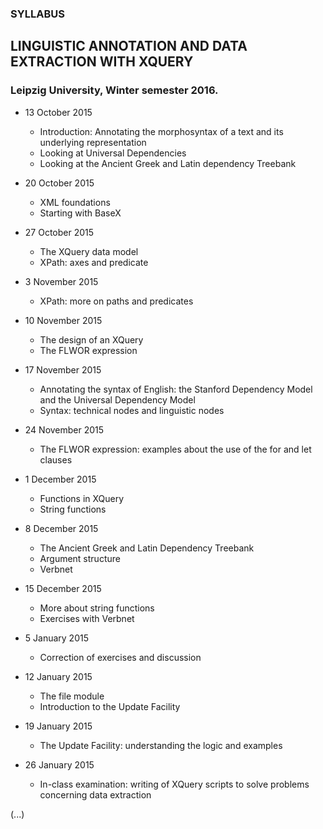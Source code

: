### SYLLABUS
## LINGUISTIC ANNOTATION AND DATA EXTRACTION WITH XQUERY
### Leipzig University, Winter semester 2016.



* 13 October 2015
    * Introduction: Annotating the morphosyntax of a text and its underlying representation
    * Looking at Universal Dependencies
    * Looking at the Ancient Greek and Latin dependency Treebank

* 20 October 2015
    * XML foundations
    * Starting with BaseX

* 27 October 2015
  * The XQuery data model
  * XPath: axes and predicate

* 3 November 2015
  * XPath: more on paths and predicates

* 10 November 2015 
  * The design of an XQuery
  * The FLWOR expression

* 17 November 2015
  * Annotating the syntax of English: the Stanford Dependency Model and the Universal Dependency Model
  * Syntax: technical nodes and linguistic nodes

* 24 November 2015
  * The FLWOR expression: examples about the use of the for and let clauses

* 1 December 2015
  * Functions in XQuery
  * String functions
 
* 8 December 2015
  * The Ancient Greek and Latin Dependency Treebank 
  * Argument structure
  * Verbnet

* 15 December 2015
  * More about string functions
  * Exercises with Verbnet
  
* 5 January 2015
  * Correction of exercises and discussion

* 12 January 2015
  * The file module
  * Introduction to the Update Facility

* 19 January 2015
  * The Update Facility: understanding the logic and examples

* 26 January 2015
  * In-class examination: writing of XQuery scripts to solve problems concerning data extraction

(...)
  

